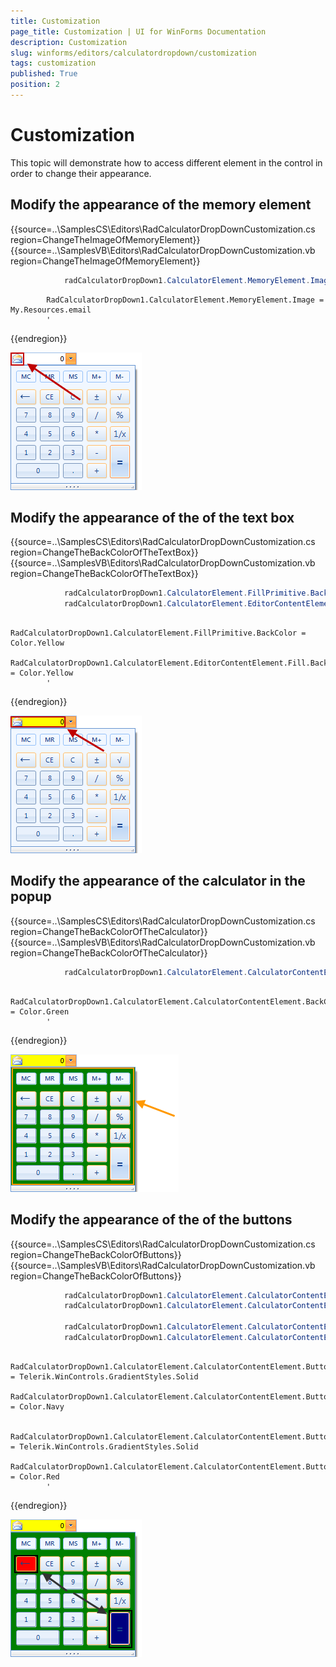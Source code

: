 ```yaml
---
title: Customization
page_title: Customization | UI for WinForms Documentation
description: Customization
slug: winforms/editors/calculatordropdown/customization
tags: customization
published: True
position: 2
---
```


# Customization
 
This topic will demonstrate how to access different element in the control in order to change their appearance.
      
## Modify the appearance of the memory element 

{{source=..\SamplesCS\Editors\RadCalculatorDropDownCustomization.cs region=ChangeTheImageOfMemoryElement}} 
{{source=..\SamplesVB\Editors\RadCalculatorDropDownCustomization.vb region=ChangeTheImageOfMemoryElement}} 

````C#
            radCalculatorDropDown1.CalculatorElement.MemoryElement.Image = Resources.email;
````
````VB.NET
        RadCalculatorDropDown1.CalculatorElement.MemoryElement.Image = My.Resources.email
        '
````

{{endregion}} 


![editors-calculatordropdown-customization 001](images/editors-calculatordropdown-customization001.png)

## Modify the appearance of the  of the text box 

{{source=..\SamplesCS\Editors\RadCalculatorDropDownCustomization.cs region=ChangeTheBackColorOfTheTextBox}} 
{{source=..\SamplesVB\Editors\RadCalculatorDropDownCustomization.vb region=ChangeTheBackColorOfTheTextBox}} 

````C#
            radCalculatorDropDown1.CalculatorElement.FillPrimitive.BackColor = Color.Yellow;
            radCalculatorDropDown1.CalculatorElement.EditorContentElement.Fill.BackColor = Color.Yellow;
````
````VB.NET
        RadCalculatorDropDown1.CalculatorElement.FillPrimitive.BackColor = Color.Yellow
        RadCalculatorDropDown1.CalculatorElement.EditorContentElement.Fill.BackColor = Color.Yellow
        '
````

{{endregion}} 


![editors-calculatordropdown-customization 002](images/editors-calculatordropdown-customization002.png)

## Modify the appearance of the calculator in the popup 

{{source=..\SamplesCS\Editors\RadCalculatorDropDownCustomization.cs region=ChangeTheBackColorOfTheCalculator}} 
{{source=..\SamplesVB\Editors\RadCalculatorDropDownCustomization.vb region=ChangeTheBackColorOfTheCalculator}} 

````C#
            radCalculatorDropDown1.CalculatorElement.CalculatorContentElement.BackColor = Color.Green;
````
````VB.NET
        RadCalculatorDropDown1.CalculatorElement.CalculatorContentElement.BackColor = Color.Green
        '
````

{{endregion}} 


![editors-calculatordropdown-customization 003](images/editors-calculatordropdown-customization003.png)

## Modify the appearance of the of the buttons 

{{source=..\SamplesCS\Editors\RadCalculatorDropDownCustomization.cs region=ChangeTheBackColorOfButtons}} 
{{source=..\SamplesVB\Editors\RadCalculatorDropDownCustomization.vb region=ChangeTheBackColorOfButtons}} 

````C#
            radCalculatorDropDown1.CalculatorElement.CalculatorContentElement.ButtonEquals.GradientStyle = Telerik.WinControls.GradientStyles.Solid;
            radCalculatorDropDown1.CalculatorElement.CalculatorContentElement.ButtonEquals.BackColor = Color.Navy;
            
            radCalculatorDropDown1.CalculatorElement.CalculatorContentElement.ButtonDelete.GradientStyle = Telerik.WinControls.GradientStyles.Solid;
            radCalculatorDropDown1.CalculatorElement.CalculatorContentElement.ButtonDelete.BackColor = Color.Red;
````
````VB.NET
        RadCalculatorDropDown1.CalculatorElement.CalculatorContentElement.ButtonEquals.GradientStyle = Telerik.WinControls.GradientStyles.Solid
        RadCalculatorDropDown1.CalculatorElement.CalculatorContentElement.ButtonEquals.BackColor = Color.Navy

        RadCalculatorDropDown1.CalculatorElement.CalculatorContentElement.ButtonDelete.GradientStyle = Telerik.WinControls.GradientStyles.Solid
        RadCalculatorDropDown1.CalculatorElement.CalculatorContentElement.ButtonDelete.BackColor = Color.Red
        '
````

{{endregion}} 


![editors-calculatordropdown-customization 004](images/editors-calculatordropdown-customization004.png)
